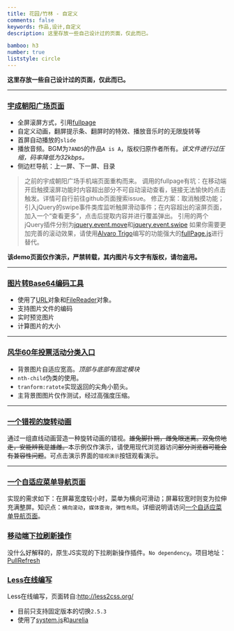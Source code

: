 ```yaml
---
title: 花园/竹林 - 自定义
comments: false
keywords: 作品,设计,自定义
description: 这里存放一些自己设计过的页面，仅此而已。

bamboo: h3
number: true
liststyle: circle
---
```


**这里存放一些自己设计过的页面，仅此而已。**

------

### [宇成朝阳广场页面](demo/plaza-cy)

- 全屏滚屏方式，引用[fullpage](https://github.com/powy1993/fullpage)
- 自定义动画，翻屏提示条、翻屏时的特效、播放音乐时的无限旋转等
- 首屏自动播放的`slide`
- 播放音频。BGM为`7AND5`的作品`A is A`，版权归原作者所有。*该文件进行过压缩，码率降低为32kbps。*
- 侧边栏导航：上一屏、下一屏、目录

> 之前的宇成朝阳广场手机端页面重构而来。
> 调用的fullpage有坑：在移动端开启触摸滚屏功能时内容超出部分不可自动滚动查看，链接无法愉快的点击触发。详情可自行前往github页面搜索issue。
> 修正方案：取消触摸功能；引入jQuery的swipe事件类库监听触屏滑动事件；在内容超出的滚屏页面，加入一个“查看更多”，点击后提取内容并进行覆盖弹出。
> 引用的两个jQuery插件分别为[jquery.event.move](https://github.com/stephband/jquery.event.move)和[jquery.event.swipe](https://github.com/stephband/jquery.event.swipe)
> 如果你需要更加完善的滚动效果，请使用[Alvaro Trigo](https://github.com/alvarotrigo)编写的功能强大的[fullPage.js](https://github.com/alvarotrigo/fullPage.js)进行替代。

**该demo页面仅作演示，严禁转载，其内图片与文字有版权，请勿盗用。**

------

### [图片转Base64编码工具](tool/img2base64.html)

- 使用了[URL](https://developer.mozilla.org/en-US/docs/Web/API/URL)对象和[FileReader](https://developer.mozilla.org/en-US/docs/Web/API/FileReader)对象。
- 支持图片文件的编码
- 实时预览图片
- 计算图片的大小

------

### [风华60年投票活动分类入口](demo/fh60-category.html)

- 背景图片自适应宽高。*顶部与底部有固定模块*
- `nth-child`伪类的使用。
- `tranform:ratote`实现返回的尖角小箭头。
- 主背景图图片仅作测试，经过高强度压缩。

------

### [一个错视的旋转动画](demo/animation-optical-illusion.html)

通过一组直线动画营造一种旋转动画的错视。~~雄兔脚扑朔，雌兔眼迷离。双兔傍地走，安能辨我是雄雌。~~本示例仅作演示，请使用现代浏览器访问~~部分浏览器可能会有兼容性问题~~。可点击演示界面的`错视演示`按钮观看演示。

------

### [一个自适应菜单导航页面](demo/a-responsive-menu.html)

实现的需求如下：在屏幕宽度较小时，菜单为横向可滑动；屏幕较宽时则变为拉伸充满整屏。知识点：`横向滚动`，`媒体查询`，`弹性布局`。详细说明请访问[一个自适应菜单导航页面](/article/a-responsive-menu.html)。

### [移动端下拉刷新操作](demo/pull-refresh.html)

没什么好解释的，原生JS实现的下拉刷新操作插件。`No dependency`。项目地址：[PullRefresh](https://github.com/xovel/PullRefresh)

### [Less在线编写](tool/less)

Less在线编写，页面转自:<http://less2css.org/>

- 目前只支持固定版本的切换`2.5.3`
- 使用了[system.js](https://github.com/systemjs/systemjs)和[aurelia](https://github.com/aurelia/framework)
